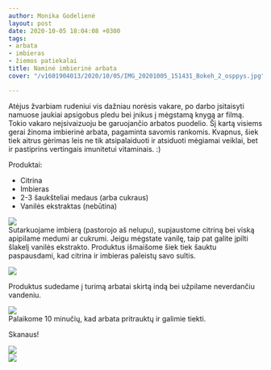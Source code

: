 ```yaml
---
author: Monika Godelienė
layout: post
date: 2020-10-05 18:04:08 +0300
tags:
- arbata
- imbieras
- žiemos patiekalai
title: Naminė imbierinė arbata
cover: "/v1601904013/2020/10/05/IMG_20201005_151431_Bokeh_2_osppys.jpg"

---
```

Atėjus žvarbiam rudeniui vis dažniau norėsis vakare, po darbo įsitaisyti namuose jaukiai apsigobus pledu bei įnikus į mėgstamą knygą ar filmą. Tokio vakaro neįsivaizuoju be garuojančio arbatos puodelio. Šį kartą visiems gerai žinoma imbierinė arbata, pagaminta savomis rankomis. Kvapnus, šiek tiek aitrus gėrimas leis ne tik atsipalaiduoti ir atsiduoti mėgiamai veiklai, bet ir pastiprins vertingais imunitetui vitaminais. :)

Produktai:

* Citrina
* Imbieras
* 2-3 šaukšteliai medaus (arba cukraus)
* Vanilės ekstraktas (nebūtina)

![](https://res.cloudinary.com/monikagod/image/upload/v1601904012/2020/10/05/IMG_20201005_145858_Bokeh_2_xzrdul.jpg)  
Sutarkuojame imbierą (pastorojo aš nelupu), supjaustome citriną bei viską apipilame medumi ar cukrumi. Jeigu mėgstate vanilę, taip pat galite įpilti šlakelį vanilės ekstrakto. Produktus išmaišome šiek tiek šauktu paspausdami, kad citrina ir imbieras paleistų savo sultis.

![](https://res.cloudinary.com/monikagod/image/upload/v1601904012/2020/10/05/IMG_20201005_150249_Bokeh_2_teqr2d.jpg)

Produktus sudedame į turimą arbatai skirtą indą bei užpilame neverdančiu vandeniu.

![](https://res.cloudinary.com/monikagod/image/upload/v1601904012/2020/10/05/IMG_20201005_150657_Bokeh_2_omxlrb.jpg)  
Palaikome 10 minučių, kad arbata pritrauktų ir galimie tiekti.

Skanaus!

![](https://res.cloudinary.com/monikagod/image/upload/v1601904013/2020/10/05/IMG_20201005_151231_Bokeh_2_rmxnea.jpg)  
![](https://res.cloudinary.com/monikagod/image/upload/v1601904013/2020/10/05/IMG_20201005_151431_Bokeh_2_osppys.jpg)